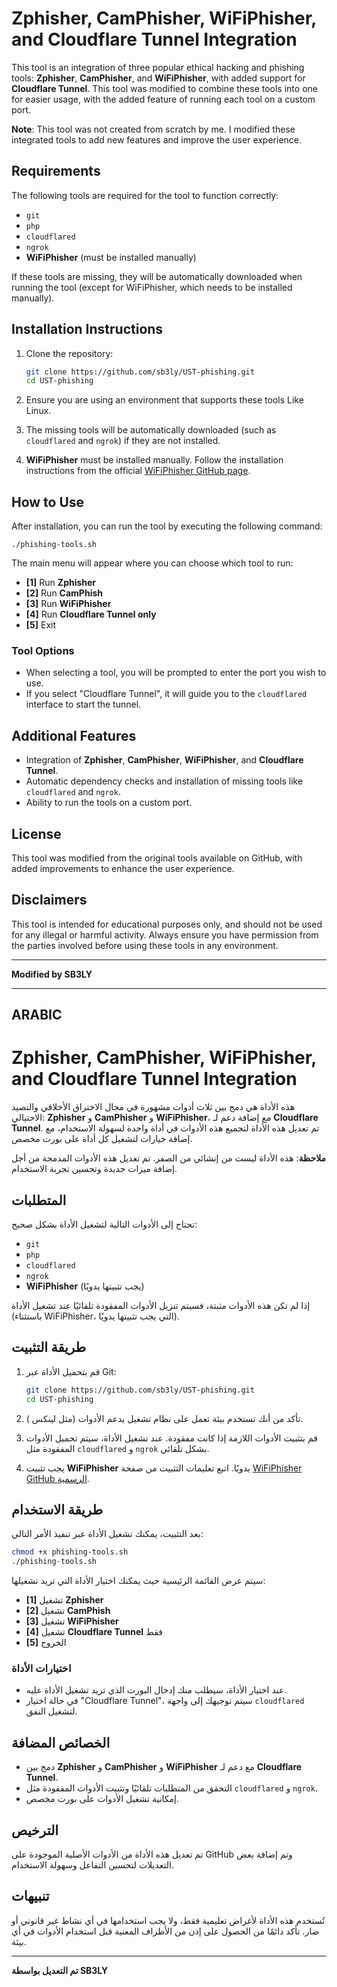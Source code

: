 
# **Zphisher, CamPhisher, WiFiPhisher, and Cloudflare Tunnel Integration**

This tool is an integration of three popular ethical hacking and phishing tools: **Zphisher**, **CamPhisher**, and **WiFiPhisher**, with added support for **Cloudflare Tunnel**. This tool was modified to combine these tools into one for easier usage, with the added feature of running each tool on a custom port.

**Note**: This tool was not created from scratch by me. I modified these integrated tools to add new features and improve the user experience.

## **Requirements**

The following tools are required for the tool to function correctly:

- `git`
- `php`
- `cloudflared`
- `ngrok`
- **WiFiPhisher** (must be installed manually)

If these tools are missing, they will be automatically downloaded when running the tool (except for WiFiPhisher, which needs to be installed manually).

## **Installation Instructions**

1. Clone the repository:
    ```bash
    git clone https://github.com/sb3ly/UST-phishing.git
    cd UST-phishing
    ```

2. Ensure you are using an environment that supports these tools Like Linux.

3. The missing tools will be automatically downloaded (such as `cloudflared` and `ngrok`) if they are not installed.

4. **WiFiPhisher** must be installed manually. Follow the installation instructions from the official [WiFiPhisher GitHub page](https://github.com/WiFiPhisher/WiFiPhisher).

## **How to Use**

After installation, you can run the tool by executing the following command:
```chmod +x phishing-tools.sh
./phishing-tools.sh
```

The main menu will appear where you can choose which tool to run:

- **[1]** Run **Zphisher**
- **[2]** Run **CamPhish**
- **[3]** Run **WiFiPhisher**
- **[4]** Run **Cloudflare Tunnel only**
- **[5]** Exit

### **Tool Options**
- When selecting a tool, you will be prompted to enter the port you wish to use.
- If you select "Cloudflare Tunnel", it will guide you to the `cloudflared` interface to start the tunnel.

## **Additional Features**
- Integration of **Zphisher**, **CamPhisher**, **WiFiPhisher**, and **Cloudflare Tunnel**.
- Automatic dependency checks and installation of missing tools like `cloudflared` and `ngrok`.
- Ability to run the tools on a custom port.

## **License**

This tool was modified from the original tools available on GitHub, with added improvements to enhance the user experience.

## **Disclaimers**

This tool is intended for educational purposes only, and should not be used for any illegal or harmful activity. Always ensure you have permission from the parties involved before using these tools in any environment.

---

**Modified by SB3LY**

---

## ARABIC

# **Zphisher, CamPhisher, WiFiPhisher, and Cloudflare Tunnel Integration**

هذه الأداة هي دمج بين ثلاث أدوات مشهورة في مجال الاختراق الأخلاقي والتصيد الاحتيالي: **Zphisher** و **CamPhisher** و **WiFiPhisher**، مع إضافة دعم لـ **Cloudflare Tunnel**. تم تعديل هذه الأداة لتجميع هذه الأدوات في أداة واحدة لسهولة الاستخدام، مع إضافة خيارات لتشغيل كل أداة على بورت مخصص.

**ملاحظة**: هذه الأداة ليست من إنشائي من الصفر. تم تعديل هذه الأدوات المدمجة من أجل إضافة ميزات جديدة وتحسين تجربة الاستخدام.

## **المتطلبات**

تحتاج إلى الأدوات التالية لتشغيل الأداة بشكل صحيح:

- `git`
- `php`
- `cloudflared`
- `ngrok`
- **WiFiPhisher** (يجب تثبيتها يدويًا)

إذا لم تكن هذه الأدوات مثبتة، فسيتم تنزيل الأدوات المفقودة تلقائيًا عند تشغيل الأداة (باستثناء WiFiPhisher، التي يجب تثبيتها يدويًا).

## **طريقة التثبيت**

1. قم بتحميل الأداة عبر Git:
    ```bash
    git clone https://github.com/sb3ly/UST-phishing.git
    cd UST-phishing
    ```

2. تأكد من أنك تستخدم بيئة تعمل على نظام تشغيل يدعم الأدوات (مثل لينكس ).

3. قم بتثبيت الأدوات اللازمة إذا كانت مفقودة. عند تشغيل الأداة، سيتم تحميل الأدوات المفقودة مثل `cloudflared` و `ngrok` بشكل تلقائي.

4. يجب تثبيت **WiFiPhisher** يدويًا. اتبع تعليمات التثبيت من صفحة [WiFiPhisher GitHub الرسمية](https://github.com/WiFiPhisher/WiFiPhisher).

## **طريقة الاستخدام**

بعد التثبيت، يمكنك تشغيل الأداة عبر تنفيذ الأمر التالي:
```bash
chmod +x phishing-tools.sh
./phishing-tools.sh
```

سيتم عرض القائمة الرئيسية حيث يمكنك اختيار الأداة التي تريد تشغيلها:

- **[1]** تشغيل **Zphisher**
- **[2]** تشغيل **CamPhish**
- **[3]** تشغيل **WiFiPhisher**
- **[4]** تشغيل **Cloudflare Tunnel** فقط
- **[5]** الخروج

### **اختيارات الأداة**
- عند اختيار الأداة، سيطلب منك إدخال البورت الذي تريد تشغيل الأداة عليه.
- في حالة اختيار "Cloudflare Tunnel"، سيتم توجيهك إلى واجهة `cloudflared` لتشغيل النفق.

## **الخصائص المضافة**
- دمج بين **Zphisher** و **CamPhisher** و **WiFiPhisher** مع دعم لـ **Cloudflare Tunnel**.
- التحقق من المتطلبات تلقائيًا وتثبيت الأدوات المفقودة مثل `cloudflared` و `ngrok`.
- إمكانية تشغيل الأدوات على بورت مخصص.

## **الترخيص**

تم تعديل هذه الأداة من الأدوات الأصلية الموجودة على GitHub وتم إضافة بعض التعديلات لتحسين التفاعل وسهولة الاستخدام.

## **تنبيهات**

تُستخدم هذه الأداة لأغراض تعليمية فقط، ولا يجب استخدامها في أي نشاط غير قانوني أو ضار. تأكد دائمًا من الحصول على إذن من الأطراف المعنية قبل استخدام الأدوات في أي بيئة.

---

**تم التعديل بواسطة SB3LY**
